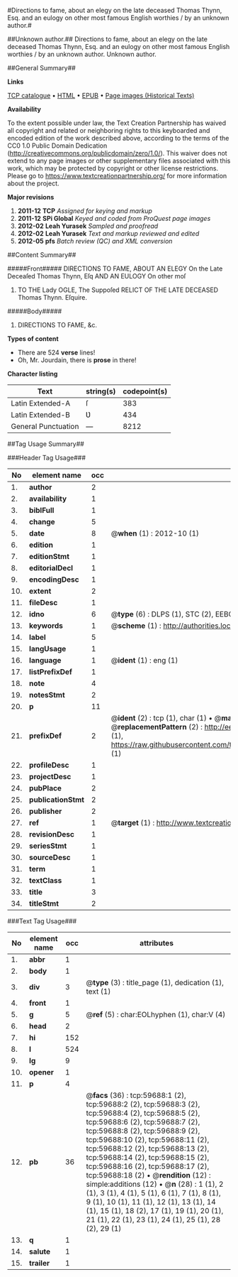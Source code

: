 #Directions to fame, about an elegy on the late deceased Thomas Thynn, Esq. and an eulogy on other most famous English worthies / by an unknown author.#

##Unknown author.##
Directions to fame, about an elegy on the late deceased Thomas Thynn, Esq. and an eulogy on other most famous English worthies / by an unknown author.
Unknown author.

##General Summary##

**Links**

[TCP catalogue](http://www.ota.ox.ac.uk/tcp/)  • 
[HTML](http://tei.it.ox.ac.uk/tcp/Texts-HTML/free/A36/A36056.html)  • 
[EPUB](http://tei.it.ox.ac.uk/tcp/Texts-EPUB/free/A36/A36056.epub) • 
[Page images (Historical Texts)](https://historicaltexts.jisc.ac.uk/eebo-12331469e)

**Availability**

To the extent possible under law, the Text Creation Partnership has waived all copyright and related or neighboring rights to this keyboarded and encoded edition of the work described above, according to the terms of the CC0 1.0 Public Domain Dedication (http://creativecommons.org/publicdomain/zero/1.0/). This waiver does not extend to any page images or other supplementary files associated with this work, which may be protected by copyright or other license restrictions. Please go to https://www.textcreationpartnership.org/ for more information about the project.

**Major revisions**

1. __2011-12__ __TCP__ *Assigned for keying and markup*
1. __2011-12__ __SPi Global__ *Keyed and coded from ProQuest page images*
1. __2012-02__ __Leah Yurasek__ *Sampled and proofread*
1. __2012-02__ __Leah Yurasek__ *Text and markup reviewed and edited*
1. __2012-05__ __pfs__ *Batch review (QC) and XML conversion*

##Content Summary##

#####Front#####
DIRECTIONS TO FAME, ABOUT AN ELEGY On the Late Deceaſed Thomas Thynn, Eſq AND AN EULOGY On other moſ
1. TO THE Lady OGLE, The Suppoſed RELICT OF THE LATE DECEASED Thomas Thynn. Eſquire.

#####Body#####

1. DIRECTIONS TO FAME, &c.

**Types of content**

  * There are 524 **verse** lines!
  * Oh, Mr. Jourdain, there is **prose** in there!

**Character listing**


|Text|string(s)|codepoint(s)|
|---|---|---|
|Latin Extended-A|ſ|383|
|Latin Extended-B|Ʋ|434|
|General Punctuation|—|8212|

##Tag Usage Summary##

###Header Tag Usage###

|No|element name|occ|attributes|
|---|---|---|---|
|1.|__author__|2||
|2.|__availability__|1||
|3.|__biblFull__|1||
|4.|__change__|5||
|5.|__date__|8| @__when__ (1) : 2012-10 (1)|
|6.|__edition__|1||
|7.|__editionStmt__|1||
|8.|__editorialDecl__|1||
|9.|__encodingDesc__|1||
|10.|__extent__|2||
|11.|__fileDesc__|1||
|12.|__idno__|6| @__type__ (6) : DLPS (1), STC (2), EEBO-CITATION (1), OCLC (1), VID (1)|
|13.|__keywords__|1| @__scheme__ (1) : http://authorities.loc.gov/ (1)|
|14.|__label__|5||
|15.|__langUsage__|1||
|16.|__language__|1| @__ident__ (1) : eng (1)|
|17.|__listPrefixDef__|1||
|18.|__note__|4||
|19.|__notesStmt__|2||
|20.|__p__|11||
|21.|__prefixDef__|2| @__ident__ (2) : tcp (1), char (1)  •  @__matchPattern__ (2) : ([0-9\-]+):([0-9IVX]+) (1), (.+) (1)  •  @__replacementPattern__ (2) : http://eebo.chadwyck.com/downloadtiff?vid=$1&page=$2 (1), https://raw.githubusercontent.com/textcreationpartnership/Texts/master/tcpchars.xml#$1 (1)|
|22.|__profileDesc__|1||
|23.|__projectDesc__|1||
|24.|__pubPlace__|2||
|25.|__publicationStmt__|2||
|26.|__publisher__|2||
|27.|__ref__|1| @__target__ (1) : http://www.textcreationpartnership.org/docs/. (1)|
|28.|__revisionDesc__|1||
|29.|__seriesStmt__|1||
|30.|__sourceDesc__|1||
|31.|__term__|1||
|32.|__textClass__|1||
|33.|__title__|3||
|34.|__titleStmt__|2||


###Text Tag Usage###

|No|element name|occ|attributes|
|---|---|---|---|
|1.|__abbr__|1||
|2.|__body__|1||
|3.|__div__|3| @__type__ (3) : title_page (1), dedication (1), text (1)|
|4.|__front__|1||
|5.|__g__|5| @__ref__ (5) : char:EOLhyphen (1), char:V (4)|
|6.|__head__|2||
|7.|__hi__|152||
|8.|__l__|524||
|9.|__lg__|9||
|10.|__opener__|1||
|11.|__p__|4||
|12.|__pb__|36| @__facs__ (36) : tcp:59688:1 (2), tcp:59688:2 (2), tcp:59688:3 (2), tcp:59688:4 (2), tcp:59688:5 (2), tcp:59688:6 (2), tcp:59688:7 (2), tcp:59688:8 (2), tcp:59688:9 (2), tcp:59688:10 (2), tcp:59688:11 (2), tcp:59688:12 (2), tcp:59688:13 (2), tcp:59688:14 (2), tcp:59688:15 (2), tcp:59688:16 (2), tcp:59688:17 (2), tcp:59688:18 (2)  •  @__rendition__ (12) : simple:additions (12)  •  @__n__ (28) : 1 (1), 2 (1), 3 (1), 4 (1), 5 (1), 6 (1), 7 (1), 8 (1), 9 (1), 10 (1), 11 (1), 12 (1), 13 (1), 14 (1), 15 (1), 18 (2), 17 (1), 19 (1), 20 (1), 21 (1), 22 (1), 23 (1), 24 (1), 25 (1), 28 (2), 29 (1)|
|13.|__q__|1||
|14.|__salute__|1||
|15.|__trailer__|1||
